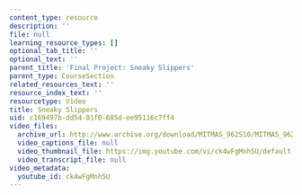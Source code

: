 ```yaml
---
content_type: resource
description: ''
file: null
learning_resource_types: []
optional_tab_title: ''
optional_text: ''
parent_title: 'Final Project: Sneaky Slippers'
parent_type: CourseSection
related_resources_text: ''
resource_index_text: ''
resourcetype: Video
title: Sneaky Slippers
uid: c169497b-dd54-01f0-685d-ee95116c7ff4
video_files:
  archive_url: http://www.archive.org/download/MITMAS_962S10/MITMAS_962S10assn9_slippers_300k.mp4
  video_captions_file: null
  video_thumbnail_file: https://img.youtube.com/vi/ck4wFgMnh5U/default.jpg
  video_transcript_file: null
video_metadata:
  youtube_id: ck4wFgMnh5U
---
```

